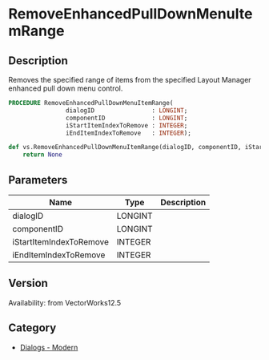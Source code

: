 # RemoveEnhancedPullDownMenuItemRange

## Description
Removes the specified range of items from the specified Layout Manager enhanced pull down menu control.

```pascal
PROCEDURE RemoveEnhancedPullDownMenuItemRange(
				dialogID                : LONGINT;
				componentID             : LONGINT;
				iStartItemIndexToRemove : INTEGER;
				iEndItemIndexToRemove   : INTEGER);
```

```python
def vs.RemoveEnhancedPullDownMenuItemRange(dialogID, componentID, iStartItemIndexToRemove, iEndItemIndexToRemove):
    return None
```

## Parameters
|Name|Type|Description|
|---|---|---|
|dialogID|LONGINT|   |
|componentID|LONGINT|   |
|iStartItemIndexToRemove|INTEGER|   |
|iEndItemIndexToRemove|INTEGER|   |

## Version
Availability: from VectorWorks12.5

## Category
* [Dialogs - Modern](../Categories/Dialogs%20-%20Modern.md)
